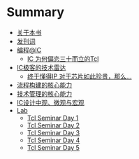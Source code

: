 # Summary

* [关于本书](README.md)
* [发刊词](./chapter/preface.md)
* [编程@IC]()
  * [IC 为何偏恋三十而立的Tcl](./chapter/ic_love_tcl.md)
* [IC极客的技术雷达]()
  * [终于懂得IP 对于芯片如此珍贵，那么...](./chapter/ip_for_chip.md)
* [流程构建的核心能力]()
* [技术管理的核心能力]()
* [IC设计中观、微观与宏观]()
* [Lab](lab/intro.md)
  * [Tcl Seminar Day 1](lab/1.1.1.md)
  * [Tcl Seminar Day 2](lab/1.1.2.md)
  * [Tcl Seminar Day 3](lab/1.1.3.md)
  * [Tcl Seminar Day 4](lab/1.1.4.md)
  * [Tcl Seminar Day 5](lab/1.1.5.md)